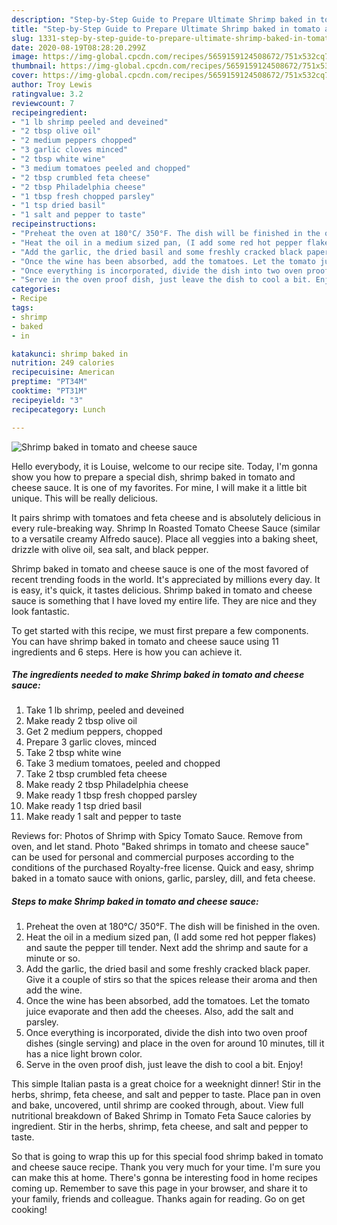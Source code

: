 ```yaml
---
description: "Step-by-Step Guide to Prepare Ultimate Shrimp baked in tomato and cheese sauce"
title: "Step-by-Step Guide to Prepare Ultimate Shrimp baked in tomato and cheese sauce"
slug: 1331-step-by-step-guide-to-prepare-ultimate-shrimp-baked-in-tomato-and-cheese-sauce
date: 2020-08-19T08:28:20.299Z
image: https://img-global.cpcdn.com/recipes/5659159124508672/751x532cq70/shrimp-baked-in-tomato-and-cheese-sauce-recipe-main-photo.jpg
thumbnail: https://img-global.cpcdn.com/recipes/5659159124508672/751x532cq70/shrimp-baked-in-tomato-and-cheese-sauce-recipe-main-photo.jpg
cover: https://img-global.cpcdn.com/recipes/5659159124508672/751x532cq70/shrimp-baked-in-tomato-and-cheese-sauce-recipe-main-photo.jpg
author: Troy Lewis
ratingvalue: 3.2
reviewcount: 7
recipeingredient:
- "1 lb shrimp peeled and deveined"
- "2 tbsp olive oil"
- "2 medium peppers chopped"
- "3 garlic cloves minced"
- "2 tbsp white wine"
- "3 medium tomatoes peeled and chopped"
- "2 tbsp crumbled feta cheese"
- "2 tbsp Philadelphia cheese"
- "1 tbsp fresh chopped parsley"
- "1 tsp dried basil"
- "1 salt and pepper to taste"
recipeinstructions:
- "Preheat the oven at 180°C/ 350°F. The dish will be finished in the oven."
- "Heat the oil in a medium sized pan, (I add some red hot pepper flakes) and saute the pepper till tender. Next add the shrimp and saute for a minute or so."
- "Add the garlic, the dried basil and some freshly cracked black paper. Give it a couple of stirs so that the spices release their aroma and then add the wine."
- "Once the wine has been absorbed, add the tomatoes. Let the tomato juice evaporate and then add the cheeses. Also, add the salt and parsley."
- "Once everything is incorporated, divide the dish into two oven proof dishes (single serving) and place in the oven for around 10 minutes, till it has a nice light brown color."
- "Serve in the oven proof dish, just leave the dish to cool a bit. Enjoy!"
categories:
- Recipe
tags:
- shrimp
- baked
- in

katakunci: shrimp baked in 
nutrition: 249 calories
recipecuisine: American
preptime: "PT34M"
cooktime: "PT31M"
recipeyield: "3"
recipecategory: Lunch

---
```



![Shrimp baked in tomato and cheese sauce](https://img-global.cpcdn.com/recipes/5659159124508672/751x532cq70/shrimp-baked-in-tomato-and-cheese-sauce-recipe-main-photo.jpg)

Hello everybody, it is Louise, welcome to our recipe site. Today, I'm gonna show you how to prepare a special dish, shrimp baked in tomato and cheese sauce. It is one of my favorites. For mine, I will make it a little bit unique. This will be really delicious.

It pairs shrimp with tomatoes and feta cheese and is absolutely delicious in every rule-breaking way. Shrimp In Roasted Tomato Cheese Sauce (similar to a versatile creamy Alfredo sauce). Place all veggies into a baking sheet, drizzle with olive oil, sea salt, and black pepper.

Shrimp baked in tomato and cheese sauce is one of the most favored of recent trending foods in the world. It's appreciated by millions every day. It is easy, it's quick, it tastes delicious. Shrimp baked in tomato and cheese sauce is something that I have loved my entire life. They are nice and they look fantastic.


To get started with this recipe, we must first prepare a few components. You can have shrimp baked in tomato and cheese sauce using 11 ingredients and 6 steps. Here is how you can achieve it.

<!--inarticleads1-->

##### The ingredients needed to make Shrimp baked in tomato and cheese sauce:

1. Take 1 lb shrimp, peeled and deveined
1. Make ready 2 tbsp olive oil
1. Get 2 medium peppers, chopped
1. Prepare 3 garlic cloves, minced
1. Take 2 tbsp white wine
1. Take 3 medium tomatoes, peeled and chopped
1. Take 2 tbsp crumbled feta cheese
1. Make ready 2 tbsp Philadelphia cheese
1. Make ready 1 tbsp fresh chopped parsley
1. Make ready 1 tsp dried basil
1. Make ready 1 salt and pepper to taste


Reviews for: Photos of Shrimp with Spicy Tomato Sauce. Remove from oven, and let stand. Photo &#34;Baked shrimps in tomato and cheese sauce&#34; can be used for personal and commercial purposes according to the conditions of the purchased Royalty-free license. Quick and easy, shrimp baked in a tomato sauce with onions, garlic, parsley, dill, and feta cheese. 

<!--inarticleads2-->

##### Steps to make Shrimp baked in tomato and cheese sauce:

1. Preheat the oven at 180°C/ 350°F. The dish will be finished in the oven.
1. Heat the oil in a medium sized pan, (I add some red hot pepper flakes) and saute the pepper till tender. Next add the shrimp and saute for a minute or so.
1. Add the garlic, the dried basil and some freshly cracked black paper. Give it a couple of stirs so that the spices release their aroma and then add the wine.
1. Once the wine has been absorbed, add the tomatoes. Let the tomato juice evaporate and then add the cheeses. Also, add the salt and parsley.
1. Once everything is incorporated, divide the dish into two oven proof dishes (single serving) and place in the oven for around 10 minutes, till it has a nice light brown color.
1. Serve in the oven proof dish, just leave the dish to cool a bit. Enjoy!


This simple Italian pasta is a great choice for a weeknight dinner! Stir in the herbs, shrimp, feta cheese, and salt and pepper to taste. Place pan in oven and bake, uncovered, until shrimp are cooked through, about. View full nutritional breakdown of Baked Shrimp in Tomato Feta Sauce calories by ingredient. Stir in the herbs, shrimp, feta cheese, and salt and pepper to taste. 

So that is going to wrap this up for this special food shrimp baked in tomato and cheese sauce recipe. Thank you very much for your time. I'm sure you can make this at home. There's gonna be interesting food in home recipes coming up. Remember to save this page in your browser, and share it to your family, friends and colleague. Thanks again for reading. Go on get cooking!
